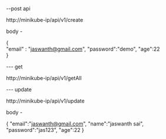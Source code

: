 --post api 

http://minikube-ip/api/v1/create

body - 

{	
	"email" : "jaswanth@gmail.com",
	"password":"demo",
	"age":22	
}


--- get

http://minikube-ip/api/v1/getAll


--- update

http://minikube-ip/api/v1/update

body -

{
	"email":"jaswanth@gmail.com",
	"name":"jaswanth sai",
	"password":"jas123",
	"age":22
}
